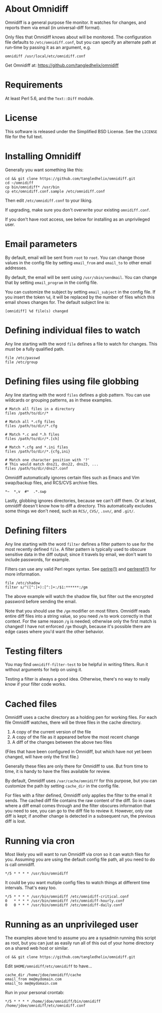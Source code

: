 # About Omnidiff

Omnidiff is a general purpose file monitor. It watches for changes, and
reports them via email (in universal-diff format).

Only files that Omnidiff knows about will be monitored. The configuration file
defaults to `/etc/omnidiff.conf`, but you can specify an alternate path at
run-time by passing it as an argument, e.g.

    omnidiff /usr/local/etc/omnidiff.conf

Get Omnidiff at: https://github.com/tangledhelix/omnidiff

# Requirements

At least Perl 5.6, and the `Text::Diff` module.

# License

This software is released under the Simplified BSD License. See the `LICENSE`
file for the full text.

# Installing Omnidiff

Generally you want something like this:

    cd && git clone https://github.com/tangledhelix/omnidiff.git
    cd ~/omnidiff
    cp bin/omnidiff* /usr/bin
    cp etc/omnidiff.conf.sample /etc/omnidiff.conf

Then edit `/etc/omnidiff.conf` to your liking.

If upgrading, make sure you don't overwrite your existing `omnidiff.conf`.

If you don't have root access, see below for installing as an
unprivileged user.

# Email parameters

By default, email will be sent from `root` to `root`. You can change those
values in the config file by setting `email_from` and `email_to` to other
email addresses.

By default, the email will be sent using `/usr/sbin/sendmail`. You can change
that by setting `email_program` in the config file.

You can customize the subject by setting `email_subject` in the config file.
If you insert the token `%d`, it will be replaced by the number of files which
this email shows changes for. The default subject line is:

    [omnidiff] %d file(s) changed

# Defining individual files to watch

Any line starting with the word `file` defines a file to watch for changes.
This *must* be a fully qualified path.

    file /etc/passwd
    file /etc/group

# Defining files using file globbing

Any line starting with the word `files` defines a glob pattern. You can use
wildcards or grouping patterns, as in these examples.

    # Match all files in a directory
    files /path/to/dir/*
    
    # Match all *.cfg files
    files /path/to/dir/*.cfg
    
    # Match *.c and *.h files
    files /path/to/dir/*.[ch]
    
    # Match *.cfg and *.ini files
    files /path/to/dir/*.{cfg,ini}
    
    # Match one character position with '?'
    # This would match dns21, dns22, dns23, ...
    files /path/to/dir/dns2?.conf

Omnidiff automatically ignores certain files such as Emacs and Vim swap/backup
files, and RCS/CVS archive files.

    *~  *,v  #*  .*.swp

Lastly, globbing ignores directories, because we can't diff them. Or at least,
omnidiff doesn't know how to diff a directory. This automatically excludes some
things we don't need, such as `RCS/`, `CVS/`, `.svn/`, and `.git/`.

# Defining filters

Any line starting with the word `filter` defines a filter pattern to use for
the most recently defined `file`. A filter pattern is typically used to
obscure sensitive data in the diff output; since it travels by email, we don't
want to include passwords, for example.

Filters can use any valid Perl regex syntax. See [perlre(1)][perlre] and
[perlreref(1)][perlreref] for more information.

[perlre]: http://perldoc.perl.org/perlre.html
[perlreref]: http://perldoc.perl.org/perlreref.html

    file /etc/shadow
    filter s/^([^:]+):[^:]+:/$1:******:/gm

The above example will watch the shadow file, but filter out the encrypted
password before sending the email.

Note that you should use the `/gm` modifier on most filters.  Omnidiff reads
entire diff files into a string value, so you need `/m` to work correctly in
that context.  For the same reason `/g` is needed; otherwise only the first
match is changed! I have not enforced `/gm` though, because it's possible
there are edge cases where you'd want the other behavior.

# Testing filters

You may find `omnidiff-filter-test` to be helpful in writing filters. Run it
without arguments for help on using it.

Testing a filter is always a good idea. Otherwise, there's no way to really
know if your filter code works.

# Cached files

Omnidiff uses a cache directory as a holding pen for working files. For each
file Omnidiff watches, there will be three files in the cache directory.

1. A copy of the current version of the file
2. A copy of the file as it appeared before the most recent change
3. A diff of the changes between the above two files

(Files that have been configured in Omnidiff, but which have not yet been
changed, will have only the first file.)

Generally these files are only there for Omnidiff to use. But from time to
time, it is handy to have the files available for review.

By default, Omnidiff uses `/var/cache/omnidiff` for this purpose, but you can
customize the path by setting `cache_dir` in the config file.

For files with a filter defined, Omnidiff only applies the filter to the email
it sends. The cached diff file contains the raw content of the diff. So in
cases where a diff email comes through and the filter obscures information
that you need to see, you can go to the diff file to review it. However, only
one diff is kept; if another change is detected in a subsequent run, the
previous diff is lost.

# Running via cron

Most likely you will want to run Omnidiff via cron so it can watch files for
you. Assuming you are using the default config file path, all you need to do
is call omnidiff.

    */5 * * * * /usr/bin/omnidiff

It could be you want mutiple config files to watch things at different
time intervals. That's easy too.

    */5 * * * * /usr/bin/omnidiff /etc/omnidiff-critical.conf
    0   * * * * /usr/bin/omnidiff /etc/omnidiff-hourly.conf
    0   0 * * * /usr/bin/omnidiff /etc/omnidiff-daily.conf

# Running as an unprivileged user

The examples above tend to assume you are a sysadmin running this script as
root, but you can just as easily run all of this out of your home directory
on a shared web host or similar.

    cd && git clone https://github.com/tangledhelix/omnidiff.git

Edit `$HOME/omnidiff/etc/omnidiff` to have...

    cache_dir /home/jdoe/omnidiff/cache
    email_from me@mydomain.com
    email_to me@mydomain.com

Run in your personal crontab:

    */5 * * * * /home/jdoe/omnidiff/bin/omnidiff /home/jdoe/omnidiff/etc/omnidiff.conf


